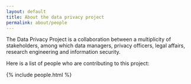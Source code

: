 ```yaml
---
layout: default
title: About the data privacy project
permalink: about/people
---
```


The Data Privacy Project is a collaboration between a multiplicity of stakeholders, among which data managers, privacy officers, legal affairs, research engineering and information security.

Here is a list of people who are contributing to this project:

{% include people.html %}